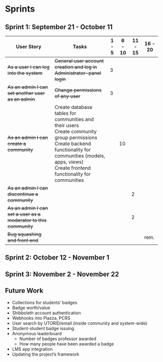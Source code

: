 # Sprints

## Sprint 1: September 21 - October 11

User Story | Tasks | 1 - 5 | 6 - 10 | 11 - 15 | 16 - 20
--- | --- | --- | --- | --- | ---
<del>As a user I can log into the system</del> | <del>General user account creation and log in</del><br><del>Administrator-panel login</del> | 3 | | |
<del>As an admin I can set another user as an admin</del> | <del>Change permissions of any user</del> | 3 | | | 
<del>As an admin I can create a community</del> | Create database tables for communities and their users<br>Create community group permissions<br>Create backend functionality for communities (models, apps, views)<br>Create frontend functionality for communities | | 10 | | 
<del>As an admin I can discontinue a community</del> | | | | 2 | 
<del>As an admin I can set a user as a moderator to this community</del> | | | |  2 | 
<del>Bug squashing and front end</del> | | | | | rem.

## Sprint 2: October 12 - November 1

## Sprint 3: November 2 - November 22

## Future Work

* Collections for students’ badges
* Badge worth/value
* Shibboleth account authentication
* Webhooks into Piazza, PCRS
* User search by UTORID/email (inside community and system-wide)
* Student-student badge issuing
* Anonymous leaderboard
    * Number of badges professor awarded
    * How many people have been awarded a badge
* LMS app integration 
* Updating the project’s framework